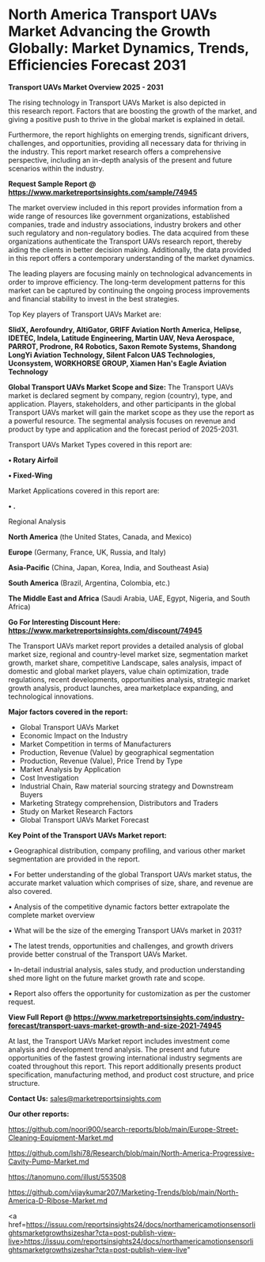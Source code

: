 # North America Transport UAVs Market Advancing the Growth Globally: Market Dynamics, Trends, Efficiencies Forecast 2031

<Strong> Transport UAVs Market Overview 2025 - 2031</strong>

The rising technology in Transport UAVs Market is also depicted in this research report. Factors that are boosting the growth of the market, and giving a positive push to thrive in the global market is explained in detail.

Furthermore, the report highlights on emerging trends, significant drivers, challenges, and opportunities, providing all necessary data for thriving in the industry. This report market research offers a comprehensive perspective, including an in-depth analysis of the present and future scenarios within the industry.

<strong>Request Sample Report @ <a href=https://www.marketreportsinsights.com/sample/74945>https://www.marketreportsinsights.com/sample/74945</a></strong>

The market overview included in this report provides information from a wide range of resources like government organizations, established companies, trade and industry associations, industry brokers and other such regulatory and non-regulatory bodies. The data acquired from these organizations authenticate the Transport UAVs research report, thereby aiding the clients in better decision making. Additionally, the data provided in this report offers a contemporary understanding of the market dynamics.

The leading players are focusing mainly on technological advancements in order to improve efficiency. The long-term development patterns for this market can be captured by continuing the ongoing process improvements and financial stability to invest in the best strategies.

Top Key players of Transport UAVs Market are:

<strong>SlidX, Aerofoundry, AltiGator, GRIFF Aviation North America, Helipse, IDETEC, Indela, Latitude Engineering, Martin UAV, Neva Aerospace, PARROT, Prodrone, R4 Robotics, Saxon Remote Systems, Shandong LongYi Aviation Technology, Silent Falcon UAS Technologies, Uconsystem, WORKHORSE GROUP, Xiamen Han&#39;s Eagle Aviation Technology</strong>

<strong><b>Global Transport UAVs Market Scope and Size:</b></strong>
The Transport UAVs market is declared segment by company, region (country), type, and application. Players, stakeholders, and other participants in the global Transport UAVs market will gain the market scope as they use the report as a powerful resource. The segmental analysis focuses on revenue and product by type and application and the forecast period of 2025-2031.

Transport UAVs Market Types covered in this report are:

<strong>• Rotary Airfoil

• Fixed-Wing</strong>

Market Applications covered in this report are:

<strong>• .</strong> 

Regional Analysis

<strong>North America</strong> (the United States, Canada, and Mexico)

<strong>Europe</strong> (Germany, France, UK, Russia, and Italy)

<strong>Asia-Pacific</strong> (China, Japan, Korea, India, and Southeast Asia)

<strong>South America</strong> (Brazil, Argentina, Colombia, etc.)

<strong>The Middle East and Africa</strong> (Saudi Arabia, UAE, Egypt, Nigeria, and South Africa)

<strong>Go For Interesting Discount Here: <a href=https://www.marketreportsinsights.com/discount/74945>https://www.marketreportsinsights.com/discount/74945</a></strong>

The Transport UAVs market report provides a detailed analysis of global market size, regional and country-level market size, segmentation market growth, market share, competitive Landscape, sales analysis, impact of domestic and global market players, value chain optimization, trade regulations, recent developments, opportunities analysis, strategic market growth analysis, product launches, area marketplace expanding, and technological innovations.

<strong><b>Major factors covered in the report:</b></strong>
<ul>
  <li>Global Transport UAVs Market </li>
  <li>Economic Impact on the Industry</li>
  <li>Market Competition in terms of Manufacturers</li>
  <li>Production, Revenue (Value) by geographical segmentation</li>
  <li>Production, Revenue (Value), Price Trend by Type</li>
  <li>Market Analysis by Application</li>
  <li>Cost Investigation</li>
  <li>Industrial Chain, Raw material sourcing strategy and Downstream Buyers</li>
  <li>Marketing Strategy comprehension, Distributors and Traders</li>
  <li>Study on Market Research Factors</li>
  <li>Global Transport UAVs Market Forecast</li>
</ul>

<strong><b>Key Point of the Transport UAVs Market report:</b></strong>

• Geographical distribution, company profiling, and various other market segmentation are provided in the report.

• For better understanding of the global Transport UAVs market status, the accurate market valuation which comprises of size, share, and revenue are also covered.

• Analysis of the competitive dynamic factors better extrapolate the complete market overview

• What will be the size of the emerging Transport UAVs market in 2031?

• The latest trends, opportunities and challenges, and growth drivers provide better construal of the Transport UAVs Market.

• In-detail industrial analysis, sales study, and production understanding shed more light on the future market growth rate and scope.

• Report also offers the opportunity for customization as per the customer request.

<strong><b>View Full Report @ <a href=https://www.marketreportsinsights.com/industry-forecast/transport-uavs-market-growth-and-size-2021-74945>https://www.marketreportsinsights.com/industry-forecast/transport-uavs-market-growth-and-size-2021-74945</a></b></strong>


At last, the Transport UAVs Market report includes investment come analysis and development trend analysis. The present and future opportunities of the fastest growing international industry segments are coated throughout this report. This report additionally presents product specification, manufacturing method, and product cost structure, and price structure.

<strong>Contact Us:</strong>
sales@marketreportsinsights.com

<strong>Our other reports:</strong>

<a href=https://github.com/noori900/search-reports/blob/main/Europe-Street-Cleaning-Equipment-Market.md>https://github.com/noori900/search-reports/blob/main/Europe-Street-Cleaning-Equipment-Market.md</a>

<a href=https://github.com/Ishi78/Research/blob/main/North-America-Progressive-Cavity-Pump-Market.md>https://github.com/Ishi78/Research/blob/main/North-America-Progressive-Cavity-Pump-Market.md</a>

<a href=https://tanomuno.com/illust/553508>https://tanomuno.com/illust/553508</a>

<a href=https://github.com/vijaykumar207/Marketing-Trends/blob/main/North-America-D-Ribose-Market.md>https://github.com/vijaykumar207/Marketing-Trends/blob/main/North-America-D-Ribose-Market.md</a>

<a href=https://issuu.com/reportsinsights24/docs/northamericamotionsensorlightsmarketgrowthsizeshar?cta=post-publish-view-live>https://issuu.com/reportsinsights24/docs/northamericamotionsensorlightsmarketgrowthsizeshar?cta=post-publish-view-live</a>"
